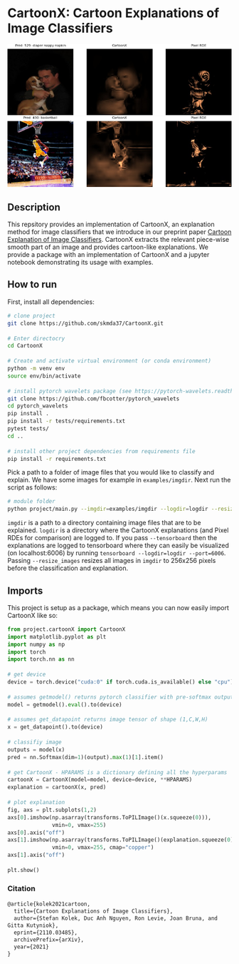 # CartoonX: Cartoon Explanations of Image Classifiers  

<img src="./examples/logdir/exp-babyorig.jpg">

<img src="./examples/logdir/exp-kobe2.jpg">

## Description   
This repsitory provides an implementation of CartoonX, an explanation method for image classifiers that we introduce in our preprint paper [Cartoon Explanation of Image Classifiers](https://arxiv.org/abs/2110.03485). CartoonX extracts the relevant piece-wise smooth part of an image and provides cartoon-like explanations. We provide a package with an implementation of CartoonX and a jupyter notebook demonstrating its usage with examples.

## How to run   
First, install all dependencies:   
```bash
# clone project   
git clone https://github.com/skmda37/CartoonX.git 

# Enter directocry
cd CartoonX 

# Create and activate virtual environment (or conda environment)
python -m venv env
source env/bin/activate   

# install pytorch wavelets package (see https://pytorch-wavelets.readthedocs.io/en/latest/readme.html for the docs)
git clone https://github.com/fbcotter/pytorch_wavelets
cd pytorch_wavelets
pip install .
pip install -r tests/requirements.txt
pytest tests/
cd ..

# install other project dependencies from requirements file   
pip install -r requirements.txt
 ```   
 Pick a path to a folder of image files that you would like to classify and explain. We have some images for example in `examples/imgdir`. Next run the script as follows: 
 ```bash
# module folder
python project/main.py --imgdir=examples/imgdir --logdir=logdir --resize_images
```
`imgdir` is a path to a directory containing image files that are to be explained. `logdir` is a directory where the CartoonX explanations (and Pixel RDEs for comparison) are logged to. If you pass `--tensorboard` then the explanations are logged to tensorboard where they can easily be visualized (on localhost:6006) by running `tensorboard --logdir=logdir --port=6006`. Passing `--resize_images` resizes all images in `imgdir` to 256x256 pixels before the classification and explanation. 
## Imports
This project is setup as a package, which means you can now easily import CartoonX like so:
```python
from project.cartoonX import CartoonX
import matplotlib.pyplot as plt
import numpy as np
import torch
import torch.nn as nn

# get device
device = torch.device("cuda:0" if torch.cuda.is_available() else "cpu")                      

# assumes getmodel() returns pytorch classifier with pre-softmax output
model = getmodel().eval().to(device)

# assumes get_datapoint returns image tensor of shape (1,C,W,H)
x = get_datapoint().to(device)

# classifiy image
outputs = model(x)
pred = nn.Softmax(dim=1)(output).max(1)[1].item() 

# get CartoonX - HPARAMS is a dictionary defining all the hyperparams
cartoonX = CartoonX(model=model, device=device, **HPARAMS)
explanation = cartoonX(x, pred)

# plot explanation
fig, axs = plt.subplots(1,2)
axs[0].imshow(np.asarray(transforms.ToPILImage()(x.squeeze(0))),
              vmin=0, vmax=255)
axs[0].axis("off")
axs[1].imshow(np.asarray(transforms.ToPILImage()(explanation.squeeze(0))),
              vmin=0, vmax=255, cmap="copper")
axs[1].axis("off")

plt.show()
```

### Citation   
```
@article{kolek2021cartoon,
  title={Cartoon Explanations of Image Classifiers},
  author={Stefan Kolek, Duc Anh Nguyen, Ron Levie, Joan Bruna, and Gitta Kutyniok},
  eprint={2110.03485},
  archivePrefix={arXiv},
  year={2021}
}
```   
